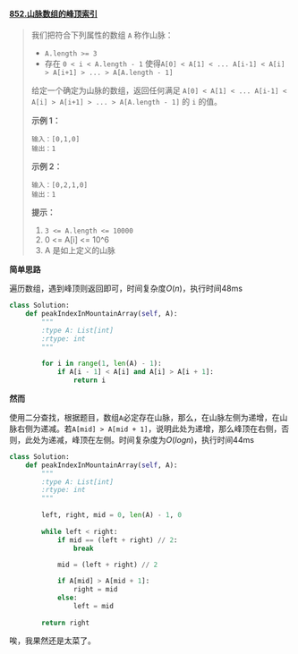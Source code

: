 #### [852.山脉数组的峰顶索引](https://leetcode-cn.com/problems/peak-index-in-a-mountain-array/)

> 我们把符合下列属性的数组 `A` 称作山脉：
>
> - `A.length >= 3`
> - 存在 `0 < i < A.length - 1` 使得`A[0] < A[1] < ... A[i-1] < A[i] > A[i+1] > ... > A[A.length - 1]`
>
> 给定一个确定为山脉的数组，返回任何满足 `A[0] < A[1] < ... A[i-1] < A[i] > A[i+1] > ... > A[A.length - 1]` 的 `i` 的值。
>
>  
>
> **示例 1：**
>
> ```
> 输入：[0,1,0]
> 输出：1
> ```
>
> **示例 2：**
>
> ```
> 输入：[0,2,1,0]
> 输出：1
> ```
>
>  
>
> **提示：**
>
> 1. `3 <= A.length <= 10000`
> 2. 0 <= A[i] <= 10^6
> 3. A 是如上定义的山脉

**简单思路**

遍历数组，遇到峰顶则返回即可，时间复杂度$O(n)$，执行时间48ms

```python
class Solution:
    def peakIndexInMountainArray(self, A):
        """
        :type A: List[int]
        :rtype: int
        """
        
        for i in range(1, len(A) - 1):
            if A[i - 1] < A[i] and A[i] > A[i + 1]:
                return i
```

**然而**

使用二分查找，根据题目，数组```A```必定存在山脉，那么，在山脉左侧为递增，在山脉右侧为递减。若```A[mid] > A[mid + 1]```，说明此处为递增，那么峰顶在右侧，否则，此处为递减，峰顶在左侧。时间复杂度为$O(logn)$，执行时间44ms

```python
class Solution:
    def peakIndexInMountainArray(self, A):
        """
        :type A: List[int]
        :rtype: int
        """
        
        left, right, mid = 0, len(A) - 1, 0
        
        while left < right:
            if mid == (left + right) // 2:
                break
                
            mid = (left + right) // 2

            if A[mid] > A[mid + 1]:
                right = mid
            else:
                left = mid
        
        return right
```

唉，我果然还是太菜了。
